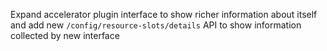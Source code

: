 Expand accelerator plugin interface to show richer information about itself and add new `/config/resource-slots/details` API to show information collected by new interface
